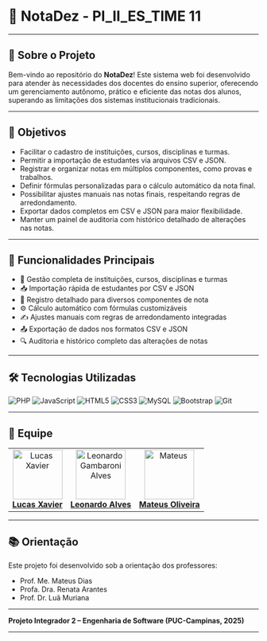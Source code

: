 # 🌟 **NotaDez - PI_II_ES_TIME 11**

---

## 🏢 **Sobre o Projeto**

Bem-vindo ao repositório do **NotaDez**! Este sistema web foi desenvolvido para atender às necessidades dos docentes do ensino superior, oferecendo um gerenciamento autônomo, prático e eficiente das notas dos alunos, superando as limitações dos sistemas institucionais tradicionais.

---

## 🎯 **Objetivos**

- Facilitar o cadastro de instituições, cursos, disciplinas e turmas.
- Permitir a importação de estudantes via arquivos CSV e JSON.
- Registrar e organizar notas em múltiplos componentes, como provas e trabalhos.
- Definir fórmulas personalizadas para o cálculo automático da nota final.
- Possibilitar ajustes manuais nas notas finais, respeitando regras de arredondamento.
- Exportar dados completos em CSV e JSON para maior flexibilidade.
- Manter um painel de auditoria com histórico detalhado de alterações nas notas.

---

## 🚀 **Funcionalidades Principais**

- 🏫 Gestão completa de instituições, cursos, disciplinas e turmas  
- 📥 Importação rápida de estudantes por CSV e JSON  
- 📝 Registro detalhado para diversos componentes de nota  
- ⚙️ Cálculo automático com fórmulas customizáveis  
- ✍️ Ajustes manuais com regras de arredondamento integradas  
- 📤 Exportação de dados nos formatos CSV e JSON  
- 🔍 Auditoria e histórico completo das alterações de notas  

---

## 🛠 **Tecnologias Utilizadas**

![PHP](https://img.shields.io/badge/-PHP-777BB4?logo=php&logoColor=white&style=for-the-badge) ![JavaScript](https://img.shields.io/badge/-JavaScript-F7DF1E?logo=javascript&logoColor=black&style=for-the-badge) ![HTML5](https://img.shields.io/badge/-HTML5-E34F26?logo=html5&logoColor=white&style=for-the-badge) ![CSS3](https://img.shields.io/badge/-CSS3-1572B6?logo=css3&logoColor=white&style=for-the-badge) ![MySQL](https://img.shields.io/badge/-MySQL-4479A1?logo=mysql&logoColor=white&style=for-the-badge) ![Bootstrap](https://img.shields.io/badge/-Bootstrap-7952B3?logo=bootstrap&logoColor=white&style=for-the-badge) ![Git](https://img.shields.io/badge/-Git-F05032?logo=git&logoColor=white&style=for-the-badge)

---

## 👥 **Equipe**

<table> 
     <tr> 
          <td align="center"> 
               <a href="https://github.com/lucaxaviers"> 
                    <img src="https://avatars.githubusercontent.com/lucaxaviers" width="100px;" alt="Lucas Xavier"/> 
                    <br /> 
                    <b>Lucas Xavier</b> 
               </a> 
          </td> 
          <td align="center"> 
               <a href="https://github.com/Leo-Alves123"> 
                    <img src="https://avatars.githubusercontent.com/Leo-Alves123" width="100px;" alt="Leonardo Gambaroni Alves"/> 
                    <br /> 
                    <b>Leonardo Alves</b> 
               </a> 
          </td>
          <td align="center">
               <a href="https://github.com/mateusor">
                    <img src="https://avatars.githubusercontent.com/mateusor" width="100px;" alt="Mateus"/> 
                    <br /> 
                    <b>Mateus Oliveira</b> 
               </a> 
          </td> 
     </tr> 
</table>

---

## 📚 **Orientação**

Este projeto foi desenvolvido sob a orientação dos professores:

- Prof. Me. Mateus Dias  
- Profa. Dra. Renata Arantes  
- Prof. Dr. Luã Muriana  

---

**Projeto Integrador 2 – Engenharia de Software (PUC-Campinas, 2025)**

---
